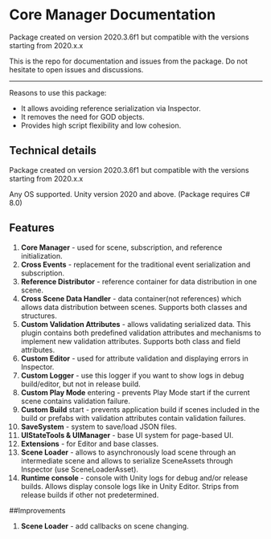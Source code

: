 # Core Manager Documentation

Package created on version 2020.3.6f1 but compatible with the versions starting from 2020.x.x

This is the repo for documentation and issues from the package.
Do not hesitate to open issues and discussions.

***

Reasons to use this package:
  - It allows avoiding reference serialization via Inspector.
  - It removes the need for GOD objects.
  - Provides high script flexibility and low cohesion.

## Technical details

Package created on version 2020.3.6f1 but compatible with the versions starting from 2020.x.x

Any OS supported. Unity version 2020 and above. (Package requires C# 8.0)

## Features

1. <b>Core Manager</b> - used for scene, subscription, and reference initialization.
2. <b>Cross Events</b> - replacement for the traditional event serialization and subscription.
3. <b>Reference Distributor</b> - reference container for data distribution in one scene.
4. <b>Cross Scene Data Handler</b> - data container(not references) which allows data distribution between scenes. Supports both classes and structures.
5. <b>Custom Validation Attributes</b> - allows validating serialized data. This plugin contains both predefined validation attributes and mechanisms to implement new validation attributes. Supports both class and field attributes.
6. <b>Custom Editor</b> - used for attribute validation and displaying errors in Inspector.
7. <b>Custom Logger</b> - use this logger if you want to show logs in debug build/editor, but not in release build.
8. <b>Custom Play Mode</b> entering - prevents Play Mode start if the current scene contains validation failure.
9. <b>Custom Build</b> start - prevents application build if scenes included in the build or prefabs with validation attributes contain validation failures.
10. <b>SaveSystem</b> - system to save/load JSON files.
11. <b>UIStateTools & UIManager</b> - base UI system for page-based UI.
12. <b>Extensions</b> - for Editor and base classes.
13. <b>Scene Loader</b> - allows to asynchronously load scene through an intermediate scene and allows to serialize SceneAssets through Inspector (use SceneLoaderAsset).
14. <b>Runtime console</b> - console with Unity logs for debug and/or release builds. Allows display console logs like in Unity Editor. Strips from release builds if other not predetermined.


##Improvements
1. <b>Scene Loader</b> - add callbacks on scene changing.